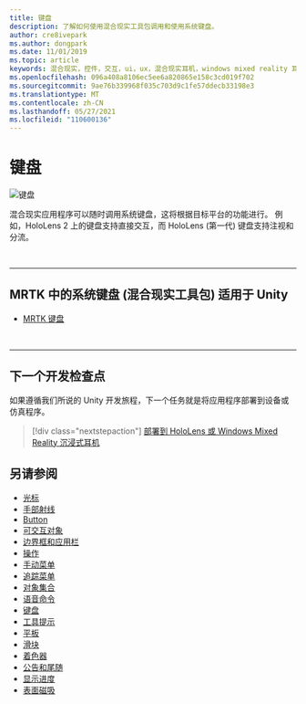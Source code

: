 ```yaml
---
title: 键盘
description: 了解如何使用混合现实工具包调用和使用系统键盘。
author: cre8ivepark
ms.author: dongpark
ms.date: 11/01/2019
ms.topic: article
keywords: 混合现实，控件，交互，ui，ux，混合现实耳机，windows mixed reality 耳机，虚拟现实耳机，HoloLens，键盘，MRTK，混合现实工具包
ms.openlocfilehash: 096a408a8106ec5ee6a820865e158c3cd019f702
ms.sourcegitcommit: 9ae76b339968f035c703d9c1fe57ddecb33198e3
ms.translationtype: MT
ms.contentlocale: zh-CN
ms.lasthandoff: 05/27/2021
ms.locfileid: "110600136"
---
```

# <a name="keyboard"></a>键盘

![键盘](images/UX_Hero_Keyboard.jpg)

混合现实应用程序可以随时调用系统键盘，这将根据目标平台的功能进行。 例如，HoloLens 2 上的键盘支持直接交互，而 HoloLens (第一代) 键盘支持注视和分流。

<br>

---

## <a name="system-keyboard-in-mrtk-mixed-reality-toolkit-for-unity"></a>MRTK 中的系统键盘 (混合现实工具包) 适用于 Unity

* [MRTK 键盘](/windows/mixed-reality/mrtk-unity/features/ux-building-blocks/system-keyboard)

<br>

---

## <a name="next-development-checkpoint"></a>下一个开发检查点

如果遵循我们所说的 Unity 开发旅程，下一个任务就是将应用程序部署到设备或仿真程序。

> [!div class="nextstepaction"]
> [部署到 HoloLens 或 Windows Mixed Reality 沉浸式耳机](../develop/platform-capabilities-and-apis/using-visual-studio.md)

## <a name="see-also"></a>另请参阅

* [光标](cursors.md)
* [手部射线](point-and-commit.md)
* [Button](button.md)
* [可交互对象](interactable-object.md)
* [边界框和应用栏](app-bar-and-bounding-box.md)
* [操作](direct-manipulation.md)
* [手动菜单](hand-menu.md)
* [追踪菜单](near-menu.md)
* [对象集合](object-collection.md)
* [语音命令](voice-input.md)
* [键盘](keyboard.md)
* [工具提示](tooltip.md)
* [平板](slate.md)
* [滑块](slider.md)
* [着色器](shader.md)
* [公告和尾随](billboarding-and-tag-along.md)
* [显示进度](progress.md)
* [表面磁吸](surface-magnetism.md)
